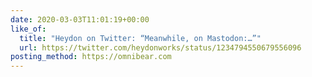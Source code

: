 ```yaml
---
date: 2020-03-03T11:01:19+00:00
like_of:
  title: "Heydon on Twitter: “Meanwhile, on Mastodon:…”"
  url: https://twitter.com/heydonworks/status/1234794550679556096
posting_method: https://omnibear.com
---
```

